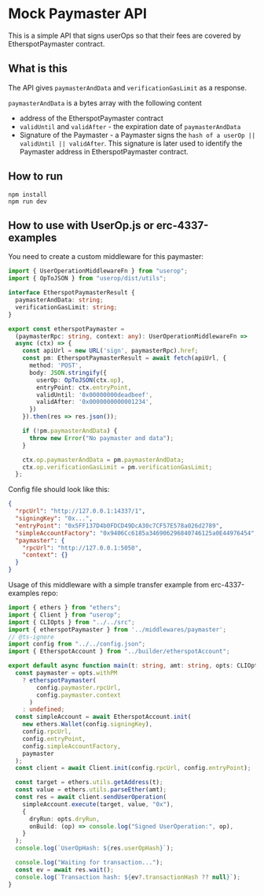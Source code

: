 # Mock Paymaster API

This is a simple API that signs userOps so that their fees are covered by EtherspotPaymaster contract.

## What is this

The API gives `paymasterAndData` and `verificationGasLimit` as a response.

`paymasterAndData` is a bytes array with the following content
- address of the EtherspotPaymaster contract
- `validUntil` and `validAfter` - the expiration date of `paymasterAndData` 
- Signature of the Paymaster - a Paymaster signs the `hash of a userOp || validUntil || validAfter`. This signature is later used to identify the Paymaster address in EtherspotPaymaster contract.

## How to run

`npm install`\
`npm run dev`

## How to use with UserOp.js or erc-4337-examples

You need to create a custom middleware for this paymaster:

```ts
import { UserOperationMiddlewareFn } from "userop";
import { OpToJSON } from "userop/dist/utils";

interface EtherspotPaymasterResult {
  paymasterAndData: string;
  verificationGasLimit: string;
}

export const etherspotPaymaster =
  (paymasterRpc: string, context: any): UserOperationMiddlewareFn =>
  async (ctx) => {
    const apiUrl = new URL('sign', paymasterRpc).href;
    const pm: EtherspotPaymasterResult = await fetch(apiUrl, {
      method: 'POST',
      body: JSON.stringify({
        userOp: OpToJSON(ctx.op),
        entryPoint: ctx.entryPoint,
        validUntil: '0x00000000deadbeef',
        validAfter: '0x0000000000001234',
      })
    }).then(res => res.json());

    if (!pm.paymasterAndData) {
      throw new Error("No paymaster and data");
    }

    ctx.op.paymasterAndData = pm.paymasterAndData;
    ctx.op.verificationGasLimit = pm.verificationGasLimit;
  };
```

Config file should look like this:
```json
{
  "rpcUrl": "http://127.0.0.1:14337/1",
  "signingKey": "0x...",
  "entryPoint": "0x5FF137D4b0FDCD49DcA30c7CF57E578a026d2789",
  "simpleAccountFactory": "0x9406Cc6185a346906296840746125a0E44976454",
  "paymaster": {
    "rpcUrl": "http://127.0.0.1:5050",
    "context": {}
  }
}

```

Usage of this middleware with a simple transfer example from erc-4337-examples repo:
```ts
import { ethers } from "ethers";
import { Client } from "userop";
import { CLIOpts } from "../../src";
import { etherspotPaymaster } from '../middlewares/paymaster';
// @ts-ignore
import config from "../../config.json";
import { EtherspotAccount } from "../builder/etherspotAccount";

export default async function main(t: string, amt: string, opts: CLIOpts) {
  const paymaster = opts.withPM
    ? etherspotPaymaster(
        config.paymaster.rpcUrl,
        config.paymaster.context
      )
    : undefined;
  const simpleAccount = await EtherspotAccount.init(
    new ethers.Wallet(config.signingKey),
    config.rpcUrl,
    config.entryPoint,
    config.simpleAccountFactory,
    paymaster
  );
  const client = await Client.init(config.rpcUrl, config.entryPoint);

  const target = ethers.utils.getAddress(t);
  const value = ethers.utils.parseEther(amt);
  const res = await client.sendUserOperation(
    simpleAccount.execute(target, value, "0x"),
    {
      dryRun: opts.dryRun,
      onBuild: (op) => console.log("Signed UserOperation:", op),
    }
  );
  console.log(`UserOpHash: ${res.userOpHash}`);

  console.log("Waiting for transaction...");
  const ev = await res.wait();
  console.log(`Transaction hash: ${ev?.transactionHash ?? null}`);
}
```
